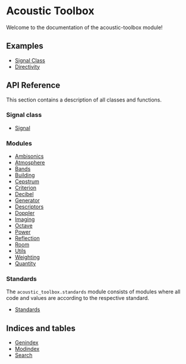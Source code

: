# Acoustic Toolbox

Welcome to the documentation of the acoustic-toolbox module!

## Examples

<div class="grid cards" markdown>

- [Signal Class](signal_class.md)
- [Directivity](directivity.md)

</div>

## API Reference

This section contains a description of all classes and functions.

### Signal class

<div class="grid cards" markdown>

- [Signal](signal.md)

</div>

### Modules

<div class="grid cards" markdown>

- [Ambisonics](ambisonics.md)
- [Atmosphere](atmosphere.md)
- [Bands](bands.md)
- [Building](building.md)
- [Cepstrum](cepstrum.md)
- [Criterion](criterion.md)
- [Decibel](decibel.md)
- [Generator](generator.md)
- [Descriptors](descriptors.md)
- [Doppler](doppler.md)
- [Imaging](imaging.md)
- [Octave](octave.md)
- [Power](power.md)
- [Reflection](reflection.md)
- [Room](room.md)
- [Utils](utils.md)
- [Weighting](weighting.md)
- [Quantity](quantity.md)

</div>

### Standards

The `acoustic_toolbox.standards` module consists of modules where all code and values are according to the respective standard.

<div class="grid cards" markdown>

- [Standards](standards.md)

</div>

## Indices and tables

- [Genindex](genindex-broken.md)
- [Modindex](modindex-broken.md)
- [Search](search-broken.md)
